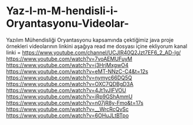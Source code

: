# Yaz-l-m-M-hendisli-i-Oryantasyonu-Videolar-
Yazılım Mühendisliği Oryantasyonu kapsamında çektiğimiz java proje örnekleri videolarının linkini aşağıya read me dosyası içine ekliyorum 
kanal linki  = https://www.youtube.com/channel/UCJIR40Q2Jzt7EF6_2_AD-lg/
https://www.youtube.com/watch?v=7voAEMUFuyM
https://www.youtube.com/watch?v=j3HrjMxgwO4
https://www.youtube.com/watch?v=eMT-NNzC-C4&t=12s
https://www.youtube.com/watch?v=nymyc66DQ5Q
https://www.youtube.com/watch?v=OXC7QDBgD3A
https://www.youtube.com/watch?v=4Jt1vJIFVOU
https://www.youtube.com/watch?v=iRp9GShAmmU
https://www.youtube.com/watch?v=n07jR8y-Fmo&t=17s
https://www.youtube.com/watch?v=__WrcRcQvSc
https://www.youtube.com/watch?v=6OHuJLtBTpo
